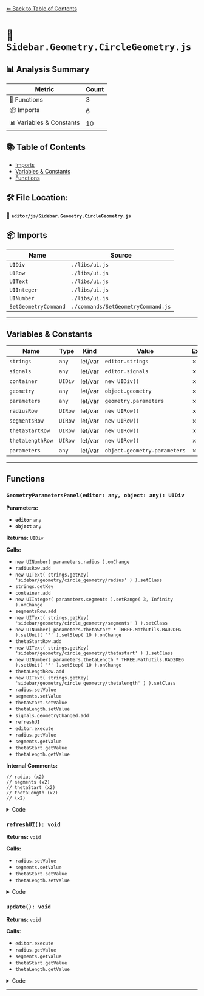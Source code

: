[⬅️ Back to Table of Contents](../../index.md)

# 📄 `Sidebar.Geometry.CircleGeometry.js`

## 📊 Analysis Summary

| Metric | Count |
|--------|-------|
| 🔧 Functions | 3 |
| 📦 Imports | 6 |
| 📊 Variables & Constants | 10 |

## 📚 Table of Contents

- [Imports](#imports)
- [Variables & Constants](#variables-constants)
- [Functions](#functions)

## 🛠️ File Location:
📂 **`editor/js/Sidebar.Geometry.CircleGeometry.js`**

## 📦 Imports

| Name | Source |
|------|--------|
| `UIDiv` | `./libs/ui.js` |
| `UIRow` | `./libs/ui.js` |
| `UIText` | `./libs/ui.js` |
| `UIInteger` | `./libs/ui.js` |
| `UINumber` | `./libs/ui.js` |
| `SetGeometryCommand` | `./commands/SetGeometryCommand.js` |


---

## Variables & Constants

| Name | Type | Kind | Value | Exported |
|------|------|------|-------|----------|
| `strings` | `any` | let/var | `editor.strings` | ✗ |
| `signals` | `any` | let/var | `editor.signals` | ✗ |
| `container` | `UIDiv` | let/var | `new UIDiv()` | ✗ |
| `geometry` | `any` | let/var | `object.geometry` | ✗ |
| `parameters` | `any` | let/var | `geometry.parameters` | ✗ |
| `radiusRow` | `UIRow` | let/var | `new UIRow()` | ✗ |
| `segmentsRow` | `UIRow` | let/var | `new UIRow()` | ✗ |
| `thetaStartRow` | `UIRow` | let/var | `new UIRow()` | ✗ |
| `thetaLengthRow` | `UIRow` | let/var | `new UIRow()` | ✗ |
| `parameters` | `any` | let/var | `object.geometry.parameters` | ✗ |


---

## Functions

### `GeometryParametersPanel(editor: any, object: any): UIDiv`

**Parameters:**

- **`editor`** `any`
- **`object`** `any`

**Returns:** `UIDiv`

**Calls:**

- `new UINumber( parameters.radius ).onChange`
- `radiusRow.add`
- `new UIText( strings.getKey( 'sidebar/geometry/circle_geometry/radius' ) ).setClass`
- `strings.getKey`
- `container.add`
- `new UIInteger( parameters.segments ).setRange( 3, Infinity ).onChange`
- `segmentsRow.add`
- `new UIText( strings.getKey( 'sidebar/geometry/circle_geometry/segments' ) ).setClass`
- `new UINumber( parameters.thetaStart * THREE.MathUtils.RAD2DEG ).setUnit( '°' ).setStep( 10 ).onChange`
- `thetaStartRow.add`
- `new UIText( strings.getKey( 'sidebar/geometry/circle_geometry/thetastart' ) ).setClass`
- `new UINumber( parameters.thetaLength * THREE.MathUtils.RAD2DEG ).setUnit( '°' ).setStep( 10 ).onChange`
- `thetaLengthRow.add`
- `new UIText( strings.getKey( 'sidebar/geometry/circle_geometry/thetalength' ) ).setClass`
- `radius.setValue`
- `segments.setValue`
- `thetaStart.setValue`
- `thetaLength.setValue`
- `signals.geometryChanged.add`
- `refreshUI`
- `editor.execute`
- `radius.getValue`
- `segments.getValue`
- `thetaStart.getValue`
- `thetaLength.getValue`

**Internal Comments:**
```
// radius (x2)
// segments (x2)
// thetaStart (x2)
// thetaLength (x2)
// (x2)
```

<details><summary>Code</summary>

```typescript
function GeometryParametersPanel( editor, object ) {

	const strings = editor.strings;
	const signals = editor.signals;

	const container = new UIDiv();

	const geometry = object.geometry;
	const parameters = geometry.parameters;

	// radius

	const radiusRow = new UIRow();
	const radius = new UINumber( parameters.radius ).onChange( update );

	radiusRow.add( new UIText( strings.getKey( 'sidebar/geometry/circle_geometry/radius' ) ).setClass( 'Label' ) );
	radiusRow.add( radius );

	container.add( radiusRow );

	// segments

	const segmentsRow = new UIRow();
	const segments = new UIInteger( parameters.segments ).setRange( 3, Infinity ).onChange( update );

	segmentsRow.add( new UIText( strings.getKey( 'sidebar/geometry/circle_geometry/segments' ) ).setClass( 'Label' ) );
	segmentsRow.add( segments );

	container.add( segmentsRow );

	// thetaStart

	const thetaStartRow = new UIRow();
	const thetaStart = new UINumber( parameters.thetaStart * THREE.MathUtils.RAD2DEG ).setUnit( '°' ).setStep( 10 ).onChange( update );

	thetaStartRow.add( new UIText( strings.getKey( 'sidebar/geometry/circle_geometry/thetastart' ) ).setClass( 'Label' ) );
	thetaStartRow.add( thetaStart );

	container.add( thetaStartRow );

	// thetaLength

	const thetaLengthRow = new UIRow();
	const thetaLength = new UINumber( parameters.thetaLength * THREE.MathUtils.RAD2DEG ).setUnit( '°' ).setStep( 10 ).onChange( update );

	thetaLengthRow.add( new UIText( strings.getKey( 'sidebar/geometry/circle_geometry/thetalength' ) ).setClass( 'Label' ) );
	thetaLengthRow.add( thetaLength );

	container.add( thetaLengthRow );

	//

	function refreshUI() {

		const parameters = object.geometry.parameters;

		radius.setValue( parameters.radius );
		segments.setValue( parameters.segments );
		thetaStart.setValue( parameters.thetaStart * THREE.MathUtils.RAD2DEG );
		thetaLength.setValue( parameters.thetaLength * THREE.MathUtils.RAD2DEG );

	}

	signals.geometryChanged.add( function ( mesh ) {

		if ( mesh === object ) {

			refreshUI();

		}

	} );

	//

	function update() {

		editor.execute( new SetGeometryCommand( editor, object, new THREE.CircleGeometry(
			radius.getValue(),
			segments.getValue(),
			thetaStart.getValue() * THREE.MathUtils.DEG2RAD,
			thetaLength.getValue() * THREE.MathUtils.DEG2RAD
		) ) );

	}

	return container;

}
```
</details>

### `refreshUI(): void`

**Returns:** `void`

**Calls:**

- `radius.setValue`
- `segments.setValue`
- `thetaStart.setValue`
- `thetaLength.setValue`

<details><summary>Code</summary>

```typescript
function refreshUI() {

		const parameters = object.geometry.parameters;

		radius.setValue( parameters.radius );
		segments.setValue( parameters.segments );
		thetaStart.setValue( parameters.thetaStart * THREE.MathUtils.RAD2DEG );
		thetaLength.setValue( parameters.thetaLength * THREE.MathUtils.RAD2DEG );

	}
```
</details>

### `update(): void`

**Returns:** `void`

**Calls:**

- `editor.execute`
- `radius.getValue`
- `segments.getValue`
- `thetaStart.getValue`
- `thetaLength.getValue`

<details><summary>Code</summary>

```typescript
function update() {

		editor.execute( new SetGeometryCommand( editor, object, new THREE.CircleGeometry(
			radius.getValue(),
			segments.getValue(),
			thetaStart.getValue() * THREE.MathUtils.DEG2RAD,
			thetaLength.getValue() * THREE.MathUtils.DEG2RAD
		) ) );

	}
```
</details>


---